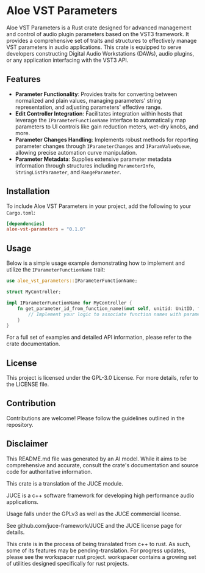 # Aloe VST Parameters

Aloe VST Parameters is a Rust crate designed for advanced management and control of audio plugin parameters based on the VST3 framework. It provides a comprehensive set of traits and structures to effectively manage VST parameters in audio applications. This crate is equipped to serve developers constructing Digital Audio Workstations (DAWs), audio plugins, or any application interfacing with the VST3 API.

## Features

- **Parameter Functionality**: Provides traits for converting between normalized and plain values, managing parameters' string representation, and adjusting parameters' effective range.
- **Edit Controller Integration**: Facilitates integration within hosts that leverage the `IParameterFunctionName` interface to automatically map parameters to UI controls like gain reduction meters, wet-dry knobs, and more.
- **Parameter Changes Handling**: Implements robust methods for reporting parameter changes through `IParameterChanges` and `IParamValueQueue`, allowing precise automation curve manipulation.
- **Parameter Metadata**: Supplies extensive parameter metadata information through structures including `ParameterInfo`, `StringListParameter`, and `RangeParameter`.

## Installation
To include Aloe VST Parameters in your project, add the following to your `Cargo.toml`:
```toml
[dependencies]
aloe-vst-parameters = "0.1.0"
```

## Usage
Below is a simple usage example demonstrating how to implement and utilize the `IParameterFunctionName` trait:
```rust
use aloe_vst_parameters::IParameterFunctionName;

struct MyController;

impl IParameterFunctionName for MyController {
    fn get_parameter_id_from_function_name(&mut self, unitid: UnitID, function_name: FIDString, paramid: &mut ParamID) -> tresult {
        // Implement your logic to associate function names with parameter IDs
    }
}
```

For a full set of examples and detailed API information, please refer to the crate documentation.

## License
This project is licensed under the GPL-3.0 License. For more details, refer to the LICENSE file.

## Contribution
Contributions are welcome! Please follow the guidelines outlined in the repository.

## Disclaimer
This README.md file was generated by an AI model. While it aims to be comprehensive and accurate, consult the crate's documentation and source code for authoritative information.

This crate is a translation of the JUCE module.

JUCE is a c++ software framework for developing high performance audio applications.

Usage falls under the GPLv3 as well as the JUCE commercial license.

See github.com/juce-framework/JUCE and the JUCE license page for details.

This crate is in the process of being translated from c++ to rust. As such, some of its features may be pending-translation. For progress updates, please see the workspacer rust project. workspacer contains a growing set of utilities designed specifically for rust projects.
